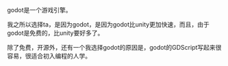 godot是一个游戏引擎。

我之所以选择ta，是因为godot，是因为godot比unity更加快速，而且，由于godot是免费的，比unity要好多了。

除了免费，开源外，还有一个我选择godot的原因是，godot的GDScript写起来很容易，很适合初入编程的人学。